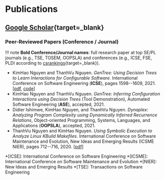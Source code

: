 # Publications

## [Google Scholar](https://scholar.google.com/citations?hl=en&user=ygyMSSEAAAAJ){target=_blank}

### Peer-Reviewed Papers (Conference / Journal)

!!! note
    **Bold Conference/Journal names**: full research paper at top SE/PL journals (e.g., TSE, TOSEM, OOPSLA) and conferences (e.g., ICSE, FSE, PLDI according to [csrankings](https://csrankings.org/){target=_blank}).

- KimHao Nguyen and ThanhVu Nguyen. *GenTree: Using Decision Trees to Learn Interactions for Configurable Software*. International Conference on Software Engineering (**ICSE**), pages 1598--1609, 2021. [[pdf](https://arxiv.org/abs/2102.06872), [code](https://github.com/unsat/gentree)]
- KimHao Nguyen and ThanhVu Nguyen. *GenTree: Inferring Configuration Interactions using Decision Trees* (Tool Demonstration), Automated Software Engineering (**ASE**), accepted, 2021.
- Didier Ishimwe, KimHao Nguyen, and ThanhVu Nguyen. *Dynaplex: Analyzing Program Complexity using Dynamically Inferred Recurrence Relations*, Object-oriented Programming, Systems, Languages, and Applications (**OOPSLA**), accepted, 2021.
- ThanhVu Nguyen and KimHao Nguyen. *Using Symbolic Execution to Analyze Linux KBuild Makefiles*. International Conference on Software Maintenance and Evolution, New Ideas and Emerging Results (ICSME NIER), pages 712--716, 2020. [[pdf](https://ieeexplore.ieee.org/abstract/document/9240705)]

*[ICSE]: International Conference on Software Engineering
*[ICSME]: International Conference on Software Maintenance and Evolution
*[NIER]: New Ideas and Emerging Results
*[TSE]: Transactions on Software Engineering
